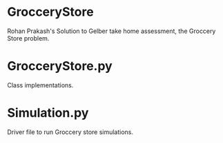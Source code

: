 # GrocceryStore
Rohan Prakash's Solution to Gelber take home assessment, the Groccery Store problem.

# GrocceryStore.py
Class implementations.
# Simulation.py
Driver file to run Groccery store simulations.